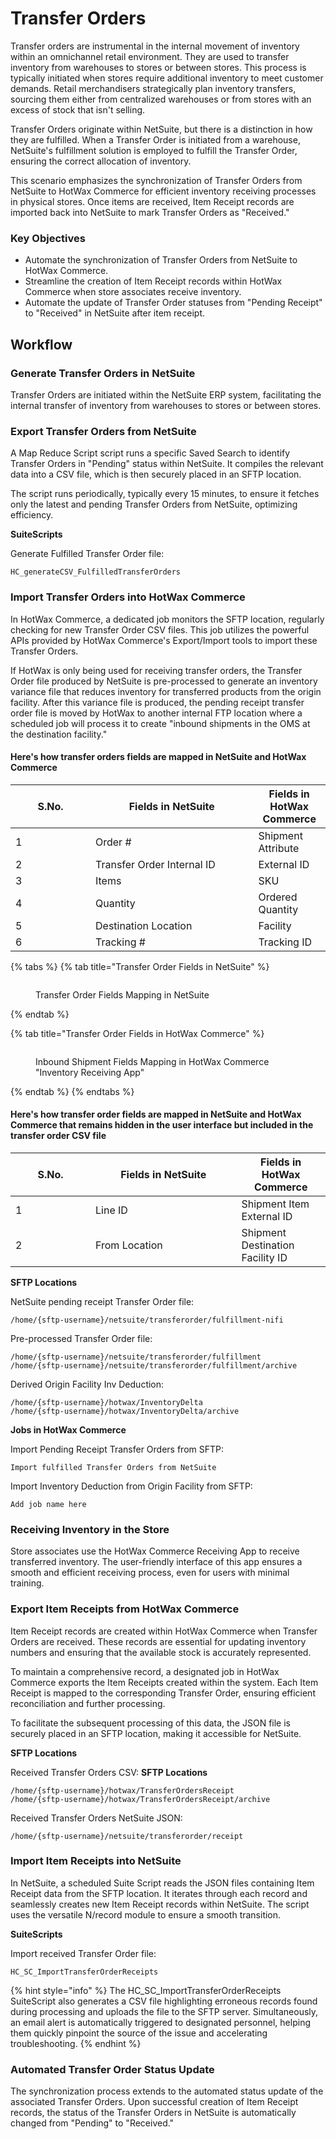 # Transfer Orders

Transfer orders are instrumental in the internal movement of inventory within an omnichannel retail environment. They are used to transfer inventory from warehouses to stores or between stores. This process is typically initiated when stores require additional inventory to meet customer demands. Retail merchandisers strategically plan inventory transfers, sourcing them either from centralized warehouses or from stores with an excess of stock that isn't selling.

Transfer Orders originate within NetSuite, but there is a distinction in how they are fulfilled. When a Transfer Order is initiated from a warehouse, NetSuite's fulfillment solution is employed to fulfill the Transfer Order, ensuring the correct allocation of inventory.

This scenario emphasizes the synchronization of Transfer Orders from NetSuite to HotWax Commerce for efficient inventory receiving processes in physical stores. Once items are received, Item Receipt records are imported back into NetSuite to mark Transfer Orders as "Received."

### Key Objectives

* Automate the synchronization of Transfer Orders from NetSuite to HotWax Commerce.
* Streamline the creation of Item Receipt records within HotWax Commerce when store associates receive inventory.
* Automate the update of Transfer Order statuses from "Pending Receipt" to "Received" in NetSuite after item receipt.

## Workflow

### Generate Transfer Orders in NetSuite

Transfer Orders are initiated within the NetSuite ERP system, facilitating the internal transfer of inventory from warehouses to stores or between stores.

### Export Transfer Orders from NetSuite

A Map Reduce Script script runs a specific Saved Search to identify Transfer Orders in "Pending" status within NetSuite. It compiles the relevant data into a CSV file, which is then securely placed in an SFTP location.

The script runs periodically, typically every 15 minutes, to ensure it fetches only the latest and pending Transfer Orders from NetSuite, optimizing efficiency.

**SuiteScripts**

Generate Fulfilled Transfer Order file:

```
HC_generateCSV_FulfilledTransferOrders
```

### Import Transfer Orders into HotWax Commerce

In HotWax Commerce, a dedicated job monitors the SFTP location, regularly checking for new Transfer Order CSV files. This job utilizes the powerful APIs provided by HotWax Commerce's Export/Import tools to import these Transfer Orders.

If HotWax is only being used for receiving transfer orders, the Transfer Order file produced by NetSuite is pre-processed to generate an inventory variance file that reduces inventory for transferred products from the origin facility. After this variance file is produced, the pending receipt transfer order file is moved by HotWax to another internal FTP location where a scheduled job will process it to create "inbound shipments in the OMS at the destination facility."

#### Here's how transfer orders fields are mapped in NetSuite and HotWax Commerce

<table><thead><tr><th width="112">S.No.</th><th width="244.44856661045532">Fields in NetSuite</th><th>Fields in HotWax Commerce</th></tr></thead><tbody><tr><td>1</td><td>Order #</td><td>Shipment Attribute</td></tr><tr><td>2</td><td>Transfer Order Internal ID</td><td>External ID</td></tr><tr><td>3</td><td>Items</td><td>SKU</td></tr><tr><td>4</td><td>Quantity</td><td>Ordered Quantity</td></tr><tr><td>5</td><td>Destination Location</td><td>Facility</td></tr><tr><td>6</td><td>Tracking #</td><td>Tracking ID</td></tr></tbody></table>

{% tabs %}
{% tab title="Transfer Order Fields in NetSuite" %}
<figure><img src="../../.gitbook/assets/TO mapping netsuite (2).png" alt=""><figcaption><p>Transfer Order Fields Mapping in NetSuite</p></figcaption></figure>
{% endtab %}

{% tab title="Transfer Order Fields in HotWax Commerce" %}
<figure><img src="../../.gitbook/assets/HC TO mappings (1).png" alt=""><figcaption><p>Inbound Shipment Fields Mapping in HotWax Commerce "Inventory Receiving App"</p></figcaption></figure>
{% endtab %}
{% endtabs %}

#### Here's how transfer order fields are mapped in NetSuite and HotWax Commerce that remains hidden in the user interface but included in the transfer order CSV file

<table><thead><tr><th width="112">S.No.</th><th width="217.44856661045532">Fields in NetSuite</th><th>Fields in HotWax Commerce</th></tr></thead><tbody><tr><td>1</td><td>Line ID</td><td>Shipment Item External ID</td></tr><tr><td>2</td><td>From Location</td><td>Shipment Destination Facility ID</td></tr></tbody></table>

**SFTP Locations**

NetSuite pending receipt Transfer Order file:

```
/home/{sftp-username}/netsuite/transferorder/fulfillment-nifi
```

Pre-processed Transfer Order file:

```
/home/{sftp-username}/netsuite/transferorder/fulfillment
/home/{sftp-username}/netsuite/transferorder/fulfillment/archive
```

Derived Origin Facility Inv Deduction:

```
/home/{sftp-username}/hotwax/InventoryDelta
/home/{sftp-username}/hotwax/InventoryDelta/archive
```

**Jobs in HotWax Commerce**

Import Pending Receipt Transfer Orders from SFTP:

```
Import fulfilled Transfer Orders from NetSuite
```

Import Inventory Deduction from Origin Facility from SFTP:

```
Add job name here
```

### Receiving Inventory in the Store

Store associates use the HotWax Commerce Receiving App to receive transferred inventory. The user-friendly interface of this app ensures a smooth and efficient receiving process, even for users with minimal training.

### Export Item Receipts from HotWax Commerce

Item Receipt records are created within HotWax Commerce when Transfer Orders are received. These records are essential for updating inventory numbers and ensuring that the available stock is accurately represented.

To maintain a comprehensive record, a designated job in HotWax Commerce exports the Item Receipts created within the system. Each Item Receipt is mapped to the corresponding Transfer Order, ensuring efficient reconciliation and further processing.

To facilitate the subsequent processing of this data, the JSON file is securely placed in an SFTP location, making it accessible for NetSuite.

**SFTP Locations**

Received Transfer Orders CSV: **SFTP Locations**

```
/home/{sftp-username}/hotwax/TransferOrdersReceipt
/home/{sftp-username}/hotwax/TransferOrdersReceipt/archive
```

Received Transfer Orders NetSuite JSON:

```
/home/{sftp-username}/netsuite/transferorder/receipt
```

### Import Item Receipts into NetSuite

In NetSuite, a scheduled Suite Script reads the JSON files containing Item Receipt data from the SFTP location. It iterates through each record and seamlessly creates new Item Receipt records within NetSuite. The script uses the versatile N/record module to ensure a smooth transition.

**SuiteScripts**

Import received Transfer Order file:

```
HC_SC_ImportTransferOrderReceipts
```

{% hint style="info" %}
The HC\_SC\_ImportTransferOrderReceipts SuiteScript also generates a CSV file highlighting erroneous records found during processing and uploads the file to the SFTP server. Simultaneously, an email alert is automatically triggered to designated personnel, helping them quickly pinpoint the source of the issue and accelerating troubleshooting.
{% endhint %}

### Automated Transfer Order Status Update

The synchronization process extends to the automated status update of the associated Transfer Orders. Upon successful creation of Item Receipt records, the status of the Transfer Orders in NetSuite is automatically changed from "Pending" to "Received."
